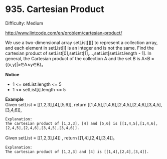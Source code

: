 # 935. Cartesian Product

Difficulty: Medium

http://www.lintcode.com/en/problem/cartesian-product/

We use a two-dimensional array setList[][] to represent a collection array, and each element in setList[i] is an integer and is not the same. Find the cartesian product of setList[0],setList[1],...,setList[setList.length - 1].
In general, the Cartesian product of the collection A and the set B is A×B = {(x,y)|x∈A∧y∈B}。

**Notice**  
* 1 <= setList.length <= 5
* 1 <= setList[i].length <= 5

**Example**  
Given setList = [[1,2,3],[4],[5,6]], return [[1,4,5],[1,4,6],[2,4,5],[2,4,6],[3,4,5],[3,4,6]],
```
Explanation:
The cartesian product of [1,2,3], [4] and [5,6] is [[1,4,5],[1,4,6],[2,4,5],[2,4,6],[3,4,5],[3,4,6]].
```
Given setList = [[1,2,3],[4]] , return [[1,4],[2,4],[3,4]]。
```
Explanation:
The cartesian product of [1,2,3] and [4] is [[1,4],[2,4],[3,4]].
```
